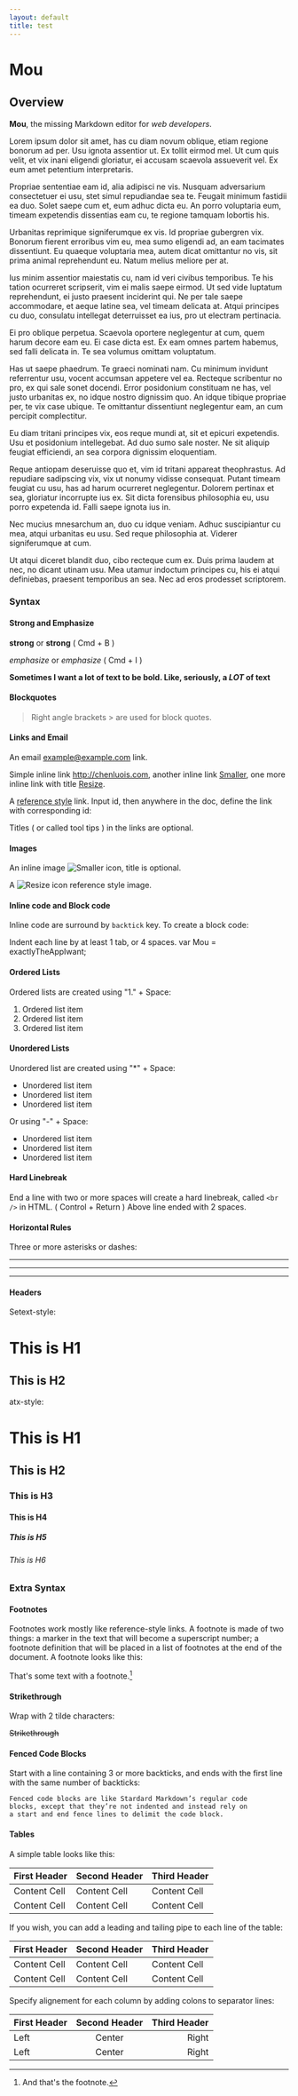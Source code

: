 ```yaml
---
layout: default
title: test
---
```


# Mou

<!--- TOC-->
<!--{:toc}-->

<!--![Mou icon](http://mouapp.com/Mou_128.png)-->

## Overview

**Mou**, the missing Markdown editor for *web developers*.

Lorem ipsum dolor sit amet, has cu diam novum oblique, etiam regione bonorum ad per. Usu ignota assentior ut. Ex tollit eirmod mel. Ut cum quis velit, et vix inani eligendi gloriatur, ei accusam scaevola assueverit vel. Ex eum amet petentium interpretaris.

Propriae sententiae eam id, alia adipisci ne vis. Nusquam adversarium consectetuer ei usu, stet simul repudiandae sea te. Feugait minimum fastidii ea duo. Solet saepe cum et, eum adhuc dicta eu. An porro voluptaria eum, timeam expetendis dissentias eam cu, te regione tamquam lobortis his.

Urbanitas reprimique signiferumque ex vis. Id propriae gubergren vix. Bonorum fierent erroribus vim eu, mea sumo eligendi ad, an eam tacimates dissentiunt. Eu quaeque voluptaria mea, autem dicat omittantur no vis, sit prima animal reprehendunt eu. Natum melius meliore per at.

Ius minim assentior maiestatis cu, nam id veri civibus temporibus. Te his tation ocurreret scripserit, vim ei malis saepe eirmod. Ut sed vide luptatum reprehendunt, ei justo praesent inciderint qui. Ne per tale saepe accommodare, et aeque latine sea, vel timeam delicata at. Atqui principes cu duo, consulatu intellegat deterruisset ea ius, pro ut electram pertinacia.

Ei pro oblique perpetua. Scaevola oportere neglegentur at cum, quem harum decore eam eu. Ei case dicta est. Ex eam omnes partem habemus, sed falli delicata in. Te sea volumus omittam voluptatum.

Has ut saepe phaedrum. Te graeci nominati nam. Cu minimum invidunt referrentur usu, vocent accumsan appetere vel ea. Recteque scribentur no pro, ex qui sale sonet docendi. Error posidonium constituam ne has, vel justo urbanitas ex, no idque nostro dignissim quo. An idque tibique propriae per, te vix case ubique. Te omittantur dissentiunt neglegentur eam, an cum percipit complectitur.

Eu diam tritani principes vix, eos reque mundi at, sit et epicuri expetendis. Usu et posidonium intellegebat. Ad duo sumo sale noster. Ne sit aliquip feugiat efficiendi, an sea corpora dignissim eloquentiam.

Reque antiopam deseruisse quo et, vim id tritani appareat theophrastus. Ad repudiare sadipscing vix, vix ut nonumy vidisse consequat. Putant timeam feugiat cu usu, has ad harum ocurreret neglegentur. Dolorem pertinax et sea, gloriatur incorrupte ius ex. Sit dicta forensibus philosophia eu, usu porro expetenda id. Falli saepe ignota ius in.

Nec mucius mnesarchum an, duo cu idque veniam. Adhuc suscipiantur cu mea, atqui urbanitas eu usu. Sed reque philosophia at. Viderer signiferumque at cum.

Ut atqui diceret blandit duo, cibo recteque cum ex. Duis prima laudem at nec, no dicant utinam usu. Mea utamur indoctum principes cu, his ei atqui definiebas, praesent temporibus an sea. Nec ad eros prodesset scriptorem.

### Syntax

#### Strong and Emphasize

**strong** or __strong__ ( Cmd + B )

*emphasize* or _emphasize_ ( Cmd + I )

**Sometimes I want a lot of text to be bold.
Like, seriously, a _LOT_ of text**

#### Blockquotes

> Right angle brackets &gt; are used for block quotes.

#### Links and Email

An email <example@example.com> link.

Simple inline link <http://chenluois.com>, another inline link [Smaller](http://smallerapp.com), one more inline link with title [Resize](http://resizesafari.com "a Safari extension").

A [reference style][id] link. Input id, then anywhere in the doc, define the link with corresponding id:

[id]: http://mouapp.com "Markdown editor on Mac OS X"

Titles ( or called tool tips ) in the links are optional.

#### Images

An inline image ![Smaller icon](http://smallerapp.com/favicon.ico "Title here"), title is optional.

A ![Resize icon][2] reference style image.

[2]: http://resizesafari.com/favicon.ico "Title"

#### Inline code and Block code

Inline code are surround by `backtick` key. To create a block code:

  Indent each line by at least 1 tab, or 4 spaces.
    var Mou = exactlyTheAppIwant;

####  Ordered Lists

Ordered lists are created using "1." + Space:

1. Ordered list item
2. Ordered list item
3. Ordered list item

#### Unordered Lists

Unordered list are created using "*" + Space:

* Unordered list item
* Unordered list item
* Unordered list item

Or using "-" + Space:

- Unordered list item
- Unordered list item
- Unordered list item

#### Hard Linebreak

End a line with two or more spaces will create a hard linebreak, called `<br />` in HTML. ( Control + Return )
Above line ended with 2 spaces.

#### Horizontal Rules

Three or more asterisks or dashes:

***

---

- - - -

#### Headers

Setext-style:

This is H1
==========

This is H2
----------

atx-style:

# This is H1
## This is H2
### This is H3
#### This is H4
##### This is H5
###### This is H6

### Extra Syntax

#### Footnotes

Footnotes work mostly like reference-style links. A footnote is made of two things: a marker in the text that will become a superscript number; a footnote definition that will be placed in a list of footnotes at the end of the document. A footnote looks like this:

That's some text with a footnote.[^1]

[^1]: And that's the footnote.

#### Strikethrough

Wrap with 2 tilde characters:

~~Strikethrough~~

#### Fenced Code Blocks

Start with a line containing 3 or more backticks, and ends with the first line with the same number of backticks:

```
Fenced code blocks are like Stardard Markdown’s regular code
blocks, except that they’re not indented and instead rely on
a start and end fence lines to delimit the code block.
```

#### Tables

A simple table looks like this:

First Header | Second Header | Third Header
------------ | ------------- | ------------
Content Cell | Content Cell  | Content Cell
Content Cell | Content Cell  | Content Cell

If you wish, you can add a leading and tailing pipe to each line of the table:

| First Header | Second Header | Third Header |
| ------------ | ------------- | ------------ |
| Content Cell | Content Cell  | Content Cell |
| Content Cell | Content Cell  | Content Cell |

Specify alignement for each column by adding colons to separator lines:

First Header | Second Header | Third Header
:----------- | :-----------: | -----------:
Left         | Center        | Right
Left         | Center        | Right

